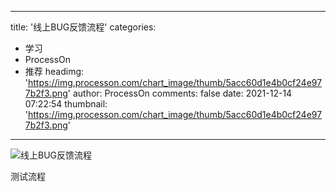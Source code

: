 
---
title: '线上BUG反馈流程'
categories: 
 - 学习
 - ProcessOn
 - 推荐
headimg: 'https://img.processon.com/chart_image/thumb/5acc60d1e4b0cf24e977b2f3.png'
author: ProcessOn
comments: false
date: 2021-12-14 07:22:54
thumbnail: 'https://img.processon.com/chart_image/thumb/5acc60d1e4b0cf24e977b2f3.png'
---

<div>   
<img class="thumb" alt="线上BUG反馈流程" src="https://img.processon.com/chart_image/thumb/5acc60d1e4b0cf24e977b2f3.png" referrerpolicy="no-referrer">
<p>测试流程</p>  
</div>
            